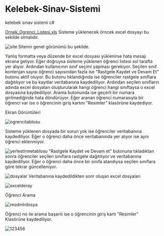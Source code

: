 # Kelebek-Sinav-Sistemi
kelebek sınav sistemi c#

[Ornek_Ogrenci_Listesi.xls](https://github.com/Enefay/Kelebek-Sinav-Sistemi/files/10419752/Ornek_Ogrenci_Listesi.xls)
Sisteme yüklenecek örncek excel dosyayı bu sekilde olmalıdır.


![site](https://user-images.githubusercontent.com/102833949/212531210-1ac1f3bb-7d76-49a5-a4f2-aaf5e537a513.png)
Sitenin genel görünümü bu şekilde. 

Yanlış formatta veya düzende bir excel dosyası yüklenirse hata mesajı ekrana geliyor. Eğer doğruysa sisteme yüklenen öğrenci listesi sol tarafta yer alıyor. Ardından kullanıcının sınıf seçimi yapması gerekiyor. Seçilen sınıf kontenjan sayısı öğrenci sayısından fazla ise "Rastgele Kaydet ve Devam Et" butonu aktif oluyor. Bu butonu tıklandığında ise öğrenciler rastgele sınıflara dağıtılıyor ve bu kayıtlar veritabanına kaydediliyor. Ardından seçilen sınıfların adında excel dosyaları oluşturularak hangi öğrenci hangi sınıftaysa o excel dosyasına kaydediliyor. 
Arama butonunda ise geçerli bir numara girilmediğinde hata döndürüyor. Eğer aranan öğrenci numarasıyla bir öğrenci var ise o öğrencinin giriş kartını "Resimler" klasörüne kaydediyor.

Ekran Görüntüleri

![ogrencitablosu](https://user-images.githubusercontent.com/102833949/212531528-182b787f-19de-45ca-977b-1c0c0e13e424.png)

Sisteme yüklenen dosyada bir sorun yok ise öğrenciler veritabanına kaydediliyor. Eğer o öğrenci daha önce veritabanında yer alıyor ise aynı öğrenci eklenmiyor.


![yerlestirmetablosu](https://user-images.githubusercontent.com/102833949/212531578-cb23534e-b3bb-4b6c-9d5f-8ebe2b6d2566.png)
"Rastgele Kaydet ve Devam et" butonuna tıkladıktan sonra öğrenciler seçilen sınıflara rastgele dağıtılıyor ve veritabanına kaydediliyor. Eğer o öğrenci daha önce bir sınıfa atandıysa seçilen sınıflara göre tekrar güncelleniyor.


![dosyalar](https://user-images.githubusercontent.com/102833949/212531632-d7956cb4-c3c0-4a42-a83e-c6abf75f4911.png)
Veritabanına kaydedildikten sonr oluşan excel dosyaları


![excelderay](https://user-images.githubusercontent.com/102833949/212531698-4d2a0606-4c46-4a4c-af12-a36cb44e4958.png)



Öğrenci Arama

![resdmlrdosya](https://user-images.githubusercontent.com/102833949/212531724-6b219aa1-f521-475e-b0e9-18ae1d65757f.png)

Öğrenci no ile arama başarılı ise o öğrencinin giriş kartı "Resimler" Klasörüne kaydediliyor.

![123456](https://user-images.githubusercontent.com/102833949/212531764-57103078-deb2-42ec-b534-478cc664c78f.jpg)



